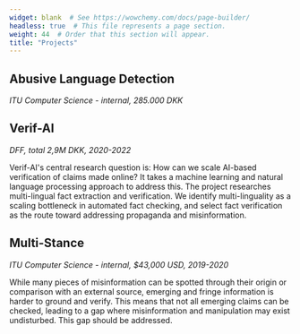 ```yaml
---
widget: blank  # See https://wowchemy.com/docs/page-builder/
headless: true  # This file represents a page section.
weight: 44  # Order that this section will appear.
title: "Projects"
---
```


## Abusive Language Detection

*ITU Computer Science - internal, 285.000 DKK*

## Verif-AI

*DFF, total 2,9M DKK, 2020-2022*

Verif-AI's central research question is: How can we scale AI-based verification of
claims made online? It takes a machine learning and natural language processing
approach to address this. The project researches multi-lingual fact extraction and
verification. We identify multi-linguality as a scaling bottleneck in automated fact
checking, and select fact verification as the route toward addressing propaganda
and misinformation.

## Multi-Stance

*ITU Computer Science - internal, $43,000 USD, 2019-2020*

While many pieces of misinformation can be spotted through their origin or comparison with an external source, emerging and fringe information is harder to ground and verify. This means that not all emerging claims can be checked, leading to a gap where misinformation and manipulation may exist undisturbed. This gap should be addressed.
